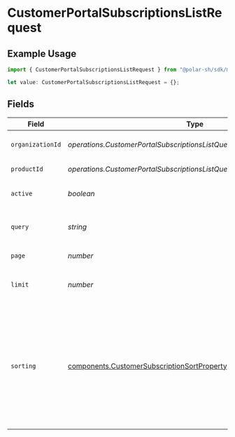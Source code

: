 # CustomerPortalSubscriptionsListRequest

## Example Usage

```typescript
import { CustomerPortalSubscriptionsListRequest } from "@polar-sh/sdk/models/operations";

let value: CustomerPortalSubscriptionsListRequest = {};
```

## Fields

| Field                                                                                                                                                                   | Type                                                                                                                                                                    | Required                                                                                                                                                                | Description                                                                                                                                                             |
| ----------------------------------------------------------------------------------------------------------------------------------------------------------------------- | ----------------------------------------------------------------------------------------------------------------------------------------------------------------------- | ----------------------------------------------------------------------------------------------------------------------------------------------------------------------- | ----------------------------------------------------------------------------------------------------------------------------------------------------------------------- |
| `organizationId`                                                                                                                                                        | *operations.CustomerPortalSubscriptionsListQueryParamOrganizationIDFilter*                                                                                              | :heavy_minus_sign:                                                                                                                                                      | Filter by organization ID.                                                                                                                                              |
| `productId`                                                                                                                                                             | *operations.CustomerPortalSubscriptionsListQueryParamProductIDFilter*                                                                                                   | :heavy_minus_sign:                                                                                                                                                      | Filter by product ID.                                                                                                                                                   |
| `active`                                                                                                                                                                | *boolean*                                                                                                                                                               | :heavy_minus_sign:                                                                                                                                                      | Filter by active or cancelled subscription.                                                                                                                             |
| `query`                                                                                                                                                                 | *string*                                                                                                                                                                | :heavy_minus_sign:                                                                                                                                                      | Search by product or organization name.                                                                                                                                 |
| `page`                                                                                                                                                                  | *number*                                                                                                                                                                | :heavy_minus_sign:                                                                                                                                                      | Page number, defaults to 1.                                                                                                                                             |
| `limit`                                                                                                                                                                 | *number*                                                                                                                                                                | :heavy_minus_sign:                                                                                                                                                      | Size of a page, defaults to 10. Maximum is 100.                                                                                                                         |
| `sorting`                                                                                                                                                               | [components.CustomerSubscriptionSortProperty](../../models/components/customersubscriptionsortproperty.md)[]                                                            | :heavy_minus_sign:                                                                                                                                                      | Sorting criterion. Several criteria can be used simultaneously and will be applied in order. Add a minus sign `-` before the criteria name to sort by descending order. |